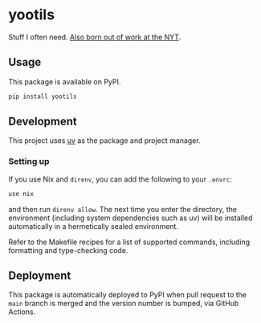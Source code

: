 # yootils

Stuff I often need. [Also born out of work at the NYT](https://github.com/Rich-Harris/yootils).

## Usage
This package is available on PyPI.
```zsh
pip install yootils
```

## Development
This project uses [uv](https://docs.astral.sh/uv/) as the package and project manager.

### Setting up
If you use Nix and `direnv`, you can add the following to your `.envrc`:
```zsh
use nix
```
and then run `direnv allow`. The next time you enter the directory, the environment (including system dependencies such as uv) will be installed automatically in a hermetically sealed environment.

Refer to the Makefile recipes for a list of supported commands, including formatting and type-checking code.

## Deployment
This package is automatically deployed to PyPI when pull request to the `main` branch is merged and the version number is bumped, via GitHub Actions.
